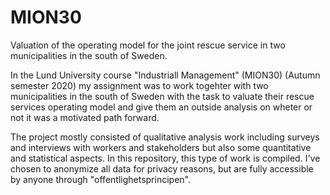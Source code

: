 # MION30
Valuation of the operating model for the joint rescue service in two municipalities in the south of Sweden. 

In the Lund University course "Industriall Management" (MION30) (Autumn semester 2020) my assignment was to work togehter with two municipalities in the south of Sweden with the task to valuate their rescue services operating model and give them an outside analysis on wheter or not it was a motivated path forward.

The project mostly consisted of qualitative analysis work including surveys and interviews with workers and stakeholders but also some quantitative and statistical aspects. In this repository, this type of work is compiled. I've chosen to anonymize all data for privacy reasons, but are fully accessible by anyone through "offentlighetsprincipen".
